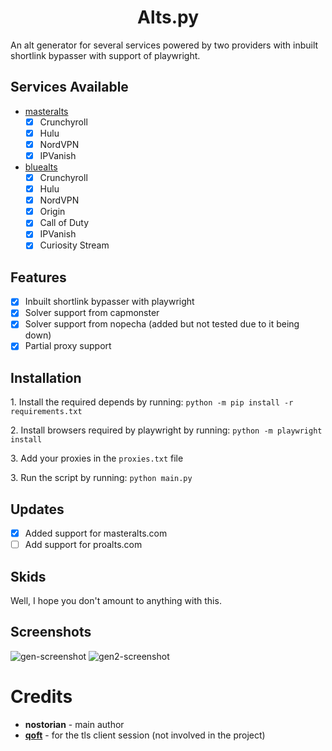 <h1 align="center" id="title">Alts.py</h1>
<p id="description">An alt generator for several services powered by two providers with inbuilt shortlink bypasser with support of playwright.</p>

<h2>Services Available</h2>

- [masteralts](https://masteralts.com)
  - [x] Crunchyroll
  - [x] Hulu
  - [x] NordVPN
  - [x] IPVanish

- [bluealts](https://bluealts.net)
  - [x] Crunchyroll
  - [x] Hulu
  - [x] NordVPN
  - [x] Origin
  - [x] Call of Duty
  - [x] IPVanish
  - [x] Curiosity Stream

## Features
- [x] Inbuilt shortlink bypasser with playwright
- [x] Solver support from capmonster
- [x] Solver support from nopecha (added but not tested due to it being down)
- [x] Partial proxy support

<h2>Installation</h2>
<p>1. Install the required depends by running: <code>python -m pip install -r requirements.txt</code></p>
<p>2. Install browsers required by playwright by running: <code>python -m playwright install</code></p>
<p>3. Add your proxies in the <code>proxies.txt</code> file</p>
<p>3. Run the script by running: <code>python main.py</code></p>

## Updates
- [x] Added support for masteralts.com
- [ ] Add support for proalts.com

<h2>Skids</h2>
<p>Well, I hope you don't amount to anything with this.</p>

<h2>Screenshots</h2>
<img url="https://github.com/fw-real/alts-py/blob/main/screenshots/gen.png" alt="gen-screenshot">
<img url="https://github.com/fw-real/alts-py/blob/main/screenshots/gen2.png" alt="gen2-screenshot">

<h1>Credits</h1>
    <ul>
        <li><strong>nostorian</strong> - main author</li>
        <li><strong><a href="https://github.com/qoft/">qoft</a></strong> - for the tls client session (not involved in the project)</li>
    </ul>
